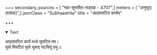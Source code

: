 +++
secondary_sources = [ "महा-सुभाषित-सङ्ग्रहः - 4707",]
meters = [ "अनुष्टुप् (श्लोक)",]
jsonClass = "Subhaashita"
title = "आदावघटितं कार्यम्"

+++

<details open><summary>Text</summary>

आदावघटितं कार्यं मध्ये सुघटितं मम।  
भूयो विघटितं भूयो भूयाद् घटयितुं प्रभुः॥
</details>
